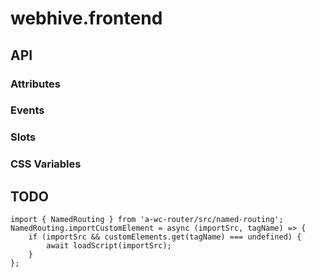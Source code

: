 # webhive.frontend

## API

### Attributes

### Events

### Slots

### CSS Variables

## TODO
```
import { NamedRouting } from 'a-wc-router/src/named-routing';
NamedRouting.importCustomElement = async (importSrc, tagName) => {
    if (importSrc && customElements.get(tagName) === undefined) {
        await loadScript(importSrc);
    }
};
```
